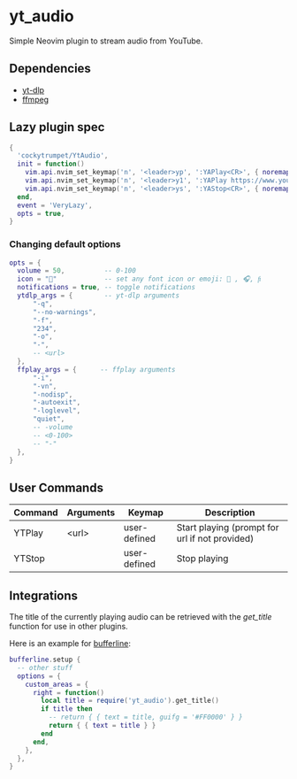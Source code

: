 # yt_audio

Simple Neovim plugin to stream audio from YouTube.

## Dependencies

- [yt-dlp](https://github.com/yt-dlp/yt-dlp)
- [ffmpeg](https://ffmpeg.org/download.html)

## Lazy plugin spec

```lua
{
  'cockytrumpet/YtAudio',
  init = function()
    vim.api.nvim_set_keymap('n', '<leader>yp', ':YAPlay<CR>', { noremap = true, silent = true }) -- prompt for url
    vim.api.nvim_set_keymap('n', '<leader>y1', ':YAPlay https://www.youtube.com/watch?v=dQw4w9WgXcQ&pp=ygUJcmljayByb2xs<CR>', { noremap = true, silent = true })
    vim.api.nvim_set_keymap('n', '<leader>ys', ':YAStop<CR>', { noremap = true, silent = true })
  end,
  event = 'VeryLazy',
  opts = true,
}
```

### Changing default options

```lua
opts = {
  volume = 50,          -- 0-100
  icon = ""            -- set any font icon or emoji:  , 🎧, 
  notifications = true, -- toggle notifications
  ytdlp_args = {        -- yt-dlp arguments
      "-q",
      "--no-warnings",
      "-f",
      "234",
      "-o",
      "-",
      -- <url>
  },
  ffplay_args = {      -- ffplay arguments
      "-i",
      "-vn",
      "-nodisp",
      "-autoexit",
      "-loglevel",
      "quiet",
      -- -volume
      -- <0-100>
      -- "-"
  },
}
```

## User Commands

| Command | Arguments | Keymap       | Description                                    |
| ------- | --------- | ------------ | ---------------------------------------------- |
| YTPlay  | \<url\>   | user-defined | Start playing (prompt for url if not provided) |
| YTStop  |           | user-defined | Stop playing                                   |

## Integrations

The title of the currently playing audio can be retrieved with the _get_title_ function for use in other plugins.

Here is an example for [bufferline](https://github.com/akinsho/bufferline.nvim):

```lua
bufferline.setup {
  -- other stuff
  options = {
    custom_areas = {
      right = function()
        local title = require('yt_audio').get_title()
        if title then
          -- return { { text = title, guifg = '#FF0000' } }
          return { { text = title } }
        end
      end,
    },
  },
}
```
